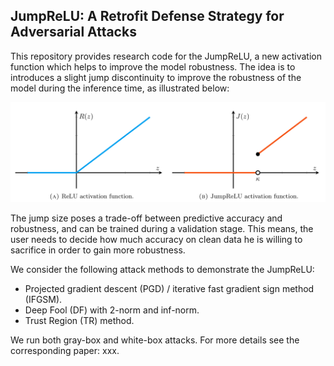 ## JumpReLU: A Retrofit Defense Strategy for Adversarial Attacks

This repository provides research code for the JumpReLU, a new activation function which helps to improve the model robustness. The idea is to introduces a slight jump discontinuity to improve the robustness of the model during the inference time, as illustrated below:

![JumpReLU](https://github.com/erichson/JumpReLU/blob/master/plots/jumprelu.png)


The jump size poses a trade-off between predictive accuracy and robustness, and can be trained during a validation stage. This means, the user needs to decide how much accuracy on clean data he is willing to sacrifice in order to gain more robustness. 

We consider the following attack methods to demonstrate the JumpReLU:

* Projected gradient descent (PGD) / iterative fast gradient sign method (IFGSM).
* Deep Fool (DF) with 2-norm and inf-norm.
* Trust Region (TR) method.

We run both gray-box and white-box attacks. For more details see the corresponding paper: xxx.

